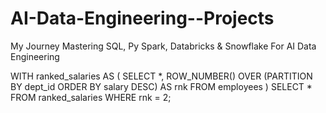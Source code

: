 # AI-Data-Engineering--Projects
My Journey Mastering SQL, Py Spark, Databricks &amp; Snowflake For AI Data Engineering

WITH ranked_salaries AS (
  SELECT *,
    ROW_NUMBER() OVER (PARTITION BY dept_id ORDER BY salary DESC) AS rnk
  FROM employees
)
SELECT *
FROM ranked_salaries
WHERE rnk = 2;
